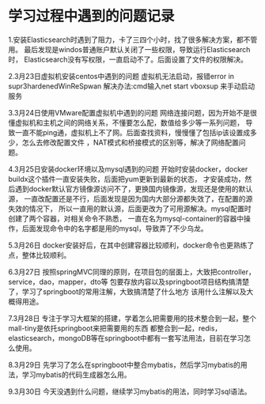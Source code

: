 # 学习过程中遇到的问题记录
1.安装Elasticsearch时遇到了阻力，卡了三四个小时，找了很多解决方案，都不管用。
最后发现是windos普通账户默认关闭了一些权限，导致运行Elasticsearch时，
Elasticsearch没有写权限，一直启动不了。后面设置了文件的权限解决。

2.3月23日虚拟机安装centos中遇到的问题
虚拟机无法启动，报错error in supr3hardenedWinReSpwan
解决办法:cmd输入net start vboxsup 来手动启动服务

3.3月24日使用VMware配置虚拟机中遇到的问题
网络连接问题，因为开始不是很懂虚拟机和主机之间的网络关系，不懂要怎么配，数值给多少等一系列问题，
导致一直不能ping通，虚拟机上不了网。后面查找资料，慢慢懂了包括ip该设置成多少，怎么去修改配置文件
，NAT模式和桥接模式的区别等，解决了网络配置问题。

4.3月25日安装docker环境以及mysql遇到的问题
开始时安装docker，docker buildx这个插件一直安装失败，后面把yum更新到最新的状态，
才安装成功，然后遇到docker默认官方镜像源访问不了，更换国内镜像源，发现还是使用的默认源，
一直改配置还是不行，后面发现是因为国内大部分源都失效了，在配置的源失效的情况下，
所以一直用的默认源，后面更改为了可用源解决。mysql配置时创建了两个容器，对相关命令不熟悉，
一直在名为mysql-container的容器中操作，后面发现命令中的名字都是用的mysql，导致弄了不少乌龙。

5.3月26日
docker安装好后，在其中创建容器比较顺利，docker命令也更熟练了点，整体比较顺利。

6.3月27日
按照springMVC同理的原则，在项目包的层面上，大致把controller，service，dao，mapper，dto等
包要存放内容以及springboot项目结构搞清楚了，学习了springboot的常用注解，大致搞清楚了什么地方
该用什么注解以及大概得用途。

7.3月28日
专注于学习大框架的搭建，学着怎么把需要用的技术整合到一起，整个mall-tiny是依托springboot来把需要用的东西
都整合到一起，redis，elasticsearch，mongoDB等在springboot中都有一套写法用法，目前在学习怎么使用。

8.3月29日
先学习了怎么在springboot中整合mybatis，然后学习mybatis的用法，学习mybatis的代码生成器怎么用。

9.3月30日
今天没遇到什么问题，继续学习mybatis的用法，同时学习sql语法。